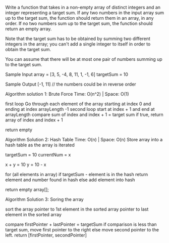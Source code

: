 Write a function that takes  in a non-empty array of distinct integers and an integer representing a target sum. 
If any two numbers in the input array sum up to the target sum, the function should return them in an array, 
in any order. If no two numbers sum up to the target sum, the function should return an empty array.

Note that the target sum has to be obtained by summing two different integers in the array; you can't add a single 
integer to itself in order to obtain the target sum.

You can assume that there will be at most one pair of numbers summing up to the target sum.

Sample Input
array = [3, 5, -4, 8, 11, 1, -1, 6]
targetSum = 10

Sample Output
[-1, 11] // the numbers could be in reverse order

Algorithm solution 1: Brute Force
Time: O(n^2) | Space: O(1)

first loop
Go through each element of the array starting at index 0 and ending at index arrayLength -1
    second loop
    start at index + 1 and end at arrayLength
    compare sum of index and index + 1 = target sum
    if true, return array of index and index + 1

return empty 


Algorithm Solution 2: Hash Table 
Time: O(n) | Space: O(n)
Store array into a hash table as the array is iterated

targetSum = 10
currentNum = x

x + y = 10
y = 10 - x

for (all elements in array)
    if targetSum - element is in the hash
        return element and number found in hash
    else 
        add element into hash

return empty array[];


Algorithm Solution 3: Soring the array

sort the array
pointer to 1st element in the sorted array
pointer to last element in the sorted array

compare firstPointer + lastPointer = targetSum
    if comparison is less than target sum, 
        move first pointer to the right
    else
        move second pointer to the left.
return [firstPointer, secondPointer]



